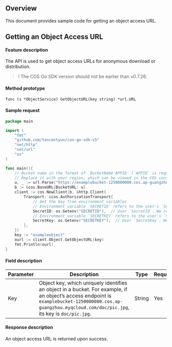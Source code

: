 ## Overview

This document provides sample code for getting an object access URL.

## Getting an Object Access URL

#### Feature description

The API is used to get object access URLs for anonymous download or distribution.

>! The COS Go SDK version should not be earlier than v0.7.26.

#### Method prototype

```
func (s *ObjectService) GetObjectURL(key string) *url.URL
```

#### Sample request


[//]: # (.cssg-snippet-get-object-url-alias)
```go
package main

import (
    "fmt"
    "github.com/tencentyun/cos-go-sdk-v5"
    "net/http"
    "net/url"
    "os"
)

func main(){
    // Bucket name in the format of `BucketName-APPID` (`APPID` is required), which can be viewed in the COS console at https://console.cloud.tencent.com/cos5/bucket.
    // Replace it with your region, which can be viewed in the COS console at https://console.cloud.tencent.com/. For more information about regions, visit https://intl.cloud.tencent.com/document/product/436/6224.
    u, _ := url.Parse("https://examplebucket-1250000000.cos.ap-guangzhou.myqcloud.com")
    b := &cos.BaseURL{BucketURL: u}
    client := cos.NewClient(b, &http.Client{
        Transport: &cos.AuthorizationTransport{
            // Get the key from environment variables
            // Environment variable `SECRETID` refers to the user's `SecretId`, which can be viewed in the CAM console at https://console.cloud.tencent.com/cam/capi.
            SecretID: os.Getenv("SECRETID"),  // User `SecretId`. We recommend you use a sub-account key and follow the principle of least privilege to reduce risks. For information about how to obtain a sub-account key, visit https://cloud.tencent.com/document/product/598/37140.
            // Environment variable `SECRETKEY` refers to the user's `SecretKey`, which can be viewed in the CAM console at https://console.cloud.tencent.com/cam/capi.
            SecretKey: os.Getenv("SECRETKEY"),  // User `SecretKey`. We recommend you use a sub-account key and follow the principle of least privilege to reduce risks. For information about how to obtain a sub-account key, visit  https://cloud.tencent.com/document/product/598/37140.
        },
    })
    key := "exampleobject"
    ourl := client.Object.GetObjectURL(key)
    fmt.Println(ourl)
}
```

#### Field description

| Parameter | Description | Type | Required |
| -------------- | -------------- |---------- | ----------- |
| Key | Object key, which uniquely identifies an object in a bucket. For example, if an object’s access endpoint is `examplebucket-1250000000.cos.ap-guangzhou.myqcloud.com/doc/pic.jpg`, its key is `doc/pic.jpg`. | String | Yes |

#### Response description

An object access URL is returned upon success.
